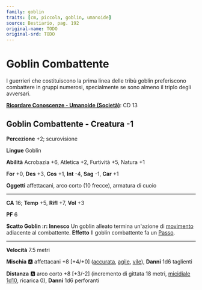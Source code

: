 ```yaml
---
family: goblin
traits: [cm, piccola, goblin, umanoide]
source: Bestiario, pag. 192
original-name: TODO
original-srd: TODO
---
```


# Goblin Combattente

I guerrieri che costituiscono la prima linea delle tribù goblin preferiscono combattere in gruppi numerosi, specialmente se sono almeno il triplo degli avversari.

**[Ricordare Conoscenze - Umanoide (Società)](/azioni/ricordare-conoscenze)**: CD 13

## Goblin Combattente - Creatura -1

**Percezione** +2; scurovisione

**Lingue** Goblin

**Abilità** Acrobazia +6, Atletica +2, Furtività +5, Natura +1

**For** +0, **Des** +3, **Cos** +1, **Int** -4, **Sag** -1, **Car** +1

**Oggetti** affettacani, arco corto (10 frecce), armatura di cuoio

***

**CA** 16; **Temp** +5, **Rifl** +7, **Vol** +3

**PF** 6

**Scatto Goblin :r: Innesco** Un goblin alleato termina un'azione di [movimento](/tratti/movimento) adiacente al combattente. **Effetto** Il goblin combattente fa un [Passo](/azioni/passo).

***

**Velocità** 7.5 metri

**Mischia** :a: affettacani +8 \[+4/+0] ([accurata](/tratti/accurata), [agile](/tratti/agile), [vile](/tratti/vile)), **Danni** 1d6 taglienti

**Distanza** :a: arco corto +8 \[+3/-2] (incremento di gittata 18 metri, [micidiale 1d10](/tratti/micidiale), ricarica 0), **Danni** 1d6 perforanti
